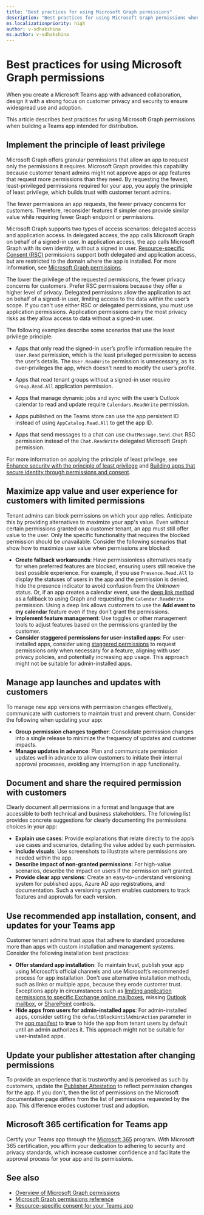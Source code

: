 ```yaml
---
title: "Best practices for using Microsoft Graph permissions"
description: "Best practices for using Microsoft Graph permissions when building a Microsoft Teams app."
ms.localizationpriority: high
author: v-sdhakshina
ms.author: v-sdhakshina
---
```


# Best practices for using Microsoft Graph permissions

When you create a Microsoft Teams app with advanced collaboration, design it with a strong focus on customer privacy and security to ensure widespread use and adoption.

This article describes best practices for using Microsoft Graph permissions when building a Teams app intended for distribution.

## Implement the principle of least privilege

Microsoft Graph offers granular permissions that allow an app to request only the permissions it requires. Microsoft Graph provides this capability because customer tenant admins might not approve apps or app features that request more permissions than they need. By requesting the fewest, least-privileged permissions required for your app, you apply the principle of least privilege, which builds trust with customer tenant admins.

The fewer permissions an app requests, the fewer privacy concerns for customers. Therefore, reconsider features if simpler ones provide similar value while requiring fewer Graph endpoint or permissions.

Microsoft Graph supports two types of access scenarios: delegated access and application access. In delegated access, the app calls Microsoft Graph on behalf of a signed-in user. In application access, the app calls Microsoft Graph with its own identity, without a signed in user. [Resource-specific Consent (RSC)](/microsoftteams/platform/graph-api/rsc/resource-specific-consent) permissions support both delegated and application access, but are restricted to the domain where the app is installed. For more information, see [Microsoft Graph permissions](permissions-overview.md).

The lower the privilege of the requested permissions, the fewer privacy concerns for customers. Prefer RSC permissions because they offer a higher level of privacy. Delegated permissions allow the application to act on behalf of a signed-in user, limiting access to the data within the user’s scope. If you can't use either RSC or delegated permissions, you must use application permissions. Application permissions carry the most privacy risks as they allow access to data without a signed-in user.

The following examples describe some scenarios that use the least privilege principle:

* Apps that only read the signed-in user’s profile information require the `User.Read` permission, which is the least privileged permission to access the user’s details. The `User.ReadWrite` permission is unnecessary, as its over-privileges the app, which doesn't need to modify the user’s profile.

* Apps that read tenant groups without a signed-in user require `Group.Read.All` application permission.

* Apps that manage dynamic jobs and sync with the user’s Outlook calendar to read and update require `Calendars.ReadWrite` permission.

* Apps published on the Teams store can use the app persistent ID instead of using `AppCatalog.Read.All` to get the app ID.

* Apps that send messages to a chat can use `ChatMessage.Send.Chat` RSC permission instead of the `Chat.ReadWrite` delegated Microsoft Graph permission.

For more information on applying the principle of least privilege, see [Enhance security with the principle of least privilege](/azure/active-directory/develop/secure-least-privileged-access) and [Building apps that secure identity through permissions and consent](/security/zero-trust/develop/identity).

## Maximize app value and user experience for customers with limited permissions

Tenant admins can block permissions on which your app relies. Anticipate this by providing alternatives to maximize your app's value. Even without certain permissions granted on a customer tenant, an app must still offer value to the user. Only the specific functionality that requires the blocked permission should be unavailable. Consider the following scenarios that show how to maximize user value when permissions are blocked:

* **Create fallback workarounds**: Have permissionless alternatives ready for when preferred features are blocked, ensuring users still receive the best possible experience. For example, if you use `Presence.Read.All` to display the statuses of users in the app and the permission is denied, hide the presence indicator to avoid confusion from the *Unknown* status. Or, if an app creates a calendar event, use the [deep link method](/microsoftteams/platform/concepts/build-and-test/deep-link-workflow?tabs=teamsjs-v2) as a fallback to using Graph and requesting the `Calendar.ReadWrite` permission. Using a deep link allows customers to use the **Add event to my calendar** feature even if they don’t grant the permissions.
* **Implement feature management**: Use toggles or other management tools to adjust features based on the permissions granted by the customer.
* **Consider staggered permissions for user-installed apps**: For user-installed apps, consider using [staggered permissions](/samples/officedev/microsoft-teams-samples/officedev-microsoft-teams-samples-tab-staggered-permission-nodejs/) to request permissions only when necessary for a feature, aligning with user privacy policies, and potentially increasing app usage. This approach might not be suitable for admin-installed apps.

## Manage app launches and updates with customers

To manage new app versions with permission changes effectively, communicate with customers to maintain trust and prevent churn. Consider the following when updating your app:

* **Group permission changes together**: Consolidate permission changes into a single release to minimize the frequency of updates and customer impacts.
* **Manage updates in advance**: Plan and communicate permission updates well in advance to allow customers to initiate their internal approval processes, avoiding any interruption in app functionality.

## Document and share the required permission with customers

Clearly document all permissions in a format and language that are accessible to both technical and business stakeholders. The following list provides concrete suggestions for clearly documenting the permissions choices in your app:

* **Explain use cases**: Provide explanations that relate directly to the app’s use cases and scenarios, detailing the value added by each permission.
* **Include visuals**: Use screenshots to illustrate where permissions are needed within the app.
* **Describe impact of non-granted permissions**: For high-value scenarios, describe the impact on users if the permission isn't granted.
* **Provide clear app versions**: Create an easy-to-understand versioning system for published apps, Azure AD app registrations, and documentation. Such a versioning system enables customers to track features and approvals for each version.

## Use recommended app installation, consent, and updates for your Teams app

Customer tenant admins trust apps that adhere to standard procedures more than apps with custom installation and management systems. Consider the following installation best practices:

* **Offer standard app installation**: To maintain trust, publish your app using Microsoft’s official channels and use Microsoft’s recommended process for app installation. Don't use alternative installation methods, such as links or multiple apps, because they erode customer trust. Exceptions apply in circumstances such as [limiting application permissions to specific Exchange online mailboxes](auth-limit-mailbox-access.md), missing [Outlook mailbox](/exchange/recipients-in-exchange-online/manage-user-mailboxes/manage-user-mailboxes), or [SharePoint](/sharepoint/dev/solution-guidance/security-apponly-azureacs) controls.
* **Hide apps from users for admin-installed apps**: For admin-installed apps, consider setting the  `defaultBlockUntilAdminAction` parameter in the [app manifest](/microsoftteams/platform/resources/schema/manifest-schema) to **true** to hide the app from tenant users by default until an admin authorizes it. This approach might not be suitable for user-installed apps.

## Update your publisher attestation after changing permissions

To provide an experience that is trustworthy and is perceived as such by customers, update the [Publisher Attestation](/microsoft-365-app-certification/docs/enterprise-app-attestation-guide) to reflect permission changes for the app. If you don't, then the list of permissions on the Microsoft documentation page differs from the list of permissions requested by the app. This difference erodes customer trust and adoption.

## Microsoft 365 certification for Teams app

Certify your Teams app through the [Microsoft 365](/microsoft-365-app-certification/docs/enterprise-app-certification-guide) program. With Microsoft 365 certification, you affirm your dedication to adhering to security and privacy standards, which increase customer confidence and facilitate the approval process for your app and its permissions.

## See also

* [Overview of Microsoft Graph permissions](permissions-overview.md)
* [Microsoft Graph permissions reference](permissions-reference.md)
* [Resource-specific consent for your Teams app](/microsoftteams/platform/graph-api/rsc/resource-specific-consent)
